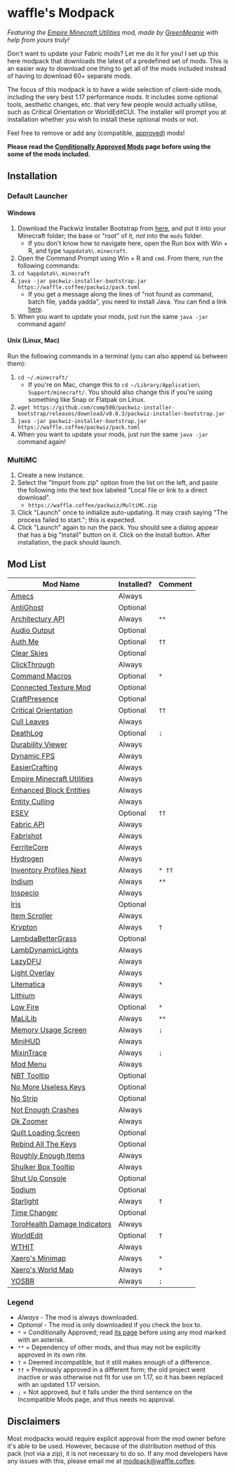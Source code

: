 # waffle's Modpack

*Featuring the [Empire Minecraft Utilities](https://emc.gs/t/84361) mod, made by [GreenMeanie](https://u.emc.gs/GreenMeanie) with help from yours truly!*

Don't want to update your Fabric mods? Let me do it for you! I set up this here modpack that downloads the latest of a predefined set of mods. This is an easier way to download one thing to get all of the mods included instead of having to download 60+ separate mods.

The focus of this modpack is to have a wide selection of client-side mods, including the very best 1.17 performance mods. It includes some optional tools, aesthetic changes, etc. that very few people would actually utilise, such as Critical Orientation or WorldEditCUI. The installer will prompt you at installation whether you wish to install these optional mods or not.

Feel free to remove or add any (compatible, [approved](https://mods.emc.gs)) mods!

**Please read the [Conditionally Approved Mods][CondApp] page before using the some of the mods included.**

## Installation

### Default Launcher

#### Windows

1. Download the Packwiz Installer Bootstrap from [here](https://github.com/comp500/packwiz-installer-bootstrap/releases/download/v0.0.3/packwiz-installer-bootstrap.jar), and put it into your Minecraft folder; the base or "root" of it, *not* into the `mods` folder.
    * If you don't know how to navigate here, open the Run box with Win + R, and type `%appdata%\.minecraft`.
2. Open the Command Prompt using Win + R and `cmd`. From there, run the following commands:
3. `cd %appdata%\.minecraft`
4. `java -jar packwiz-installer-bootstrap.jar https://waffle.coffee/packwiz/pack.toml`
    * If you get a message along the lines of "not found as command, batch file, yadda yadda", you need to install Java. You can find a link [here](https://adoptopenjdk.net/?variant=openjdk16&jvmVariant=hotspot).
5. When you want to update your mods, just run the same `java -jar` command again!

#### Unix (Linux, Mac)

Run the following commands in a terminal (you can also append `&&` between them):
1. `cd ~/.minecraft/`
   * If you're on Mac, change this to `cd ~/Library/Application\ Support/minecraft/`. You should also change this if you're using something like Snap or Flatpak on Linux.
2. `wget https://github.com/comp500/packwiz-installer-bootstrap/releases/download/v0.0.3/packwiz-installer-bootstrap.jar`
3. `java -jar packwiz-installer-bootstrap.jar https://waffle.coffee/packwiz/pack.toml`
4. When you want to update your mods, just run the same `java -jar` command again!

### MultiMC

1. Create a new instance.
2. Select the "Import from zip" option from the list on the left, and paste the following into the text box labeled "Local file or link to a direct download".
    * `https://waffle.coffee/packwiz/MultiMC.zip`
3. Click "Launch" once to initialize auto-updating. It may crash saying "The process failed to start."; this is expected.
4. Click "Launch" again to run the pack. You should see a dialog appear that has a big "Install" button on it. Click on the Install button. After installation, the pack should launch.

## Mod List

| Mod Name                                                               | Installed? | Comment |
|------------------------------------------------------------------------|------------|---------|
| [Amecs](https://curseforge.com/projects/324564)                        | Always     |         |
| [AntiGhost](https://modrinth.com/mod/Jw3Wx1KR)                         | Optional   |         |
| [Architectury API](https://www.curseforge.com/projects/419697)         | Always     | `**`    |
| [Audio Output](https://curseforge.com/projects/372451)                 | Optional   |         |
| [Auth Me](https://curseforge.com/projects/356643)                      | Optional   | `††`    | <!--| [Better Enchanted Books](https://modrinth.com/mod/yjpXhps7)            | Optional   |         |-->
| [Clear Skies](https://curseforge.com/projects/332523)                  | Optional   |         |
| [ClickThrough](https://modrinth.com/mod/Z5b0cAlD)                      | Always     |         | <!--| [Colored Lights](https://modrinth.com/mod/oDZufc9Z)                    | Optional   |         |-->
| [Command Macros](https://curseforge.com/projects/331956)               | Optional   | `*`     |
| [Connected Texture Mod](https://curseforge.com/projects/432493)        | Optional   |         |
| [CraftPresence](https://curseforge.com/projects/297038)                | Optional   |         |
| [Critical Orientation](https://modrinth.com/mod/AFqV4ew3)              | Optional   | `††`    |
| [Cull Leaves](https://modrinth.com/mod/GNxdLCoP)                       | Always     |         |
| [DeathLog](https://modrinth.com/mod/TPAYeAOc)                          | Optional   | `;`     | <!--| [Don't Clear Chat History](https://curseforge.com/projects/404400)     | Optional   |         |-->
| [Durability Viewer](https://modrinth.com/mod/LTM1f0yY)                 | Always     |         |
| [Dynamic FPS](https://modrinth.com/mod/LQ3K71Q1)                       | Always     |         |
| [EasierCrafting](https://modrinth.com/mod/UylF21yz)                    | Always     |         |
| [Empire Minecraft Utilities](https://modrinth.com/mod/QYTT62S0)        | Always     |         |
| [Enhanced Block Entities](https://modrinth.com/mod/OVuFYfre)           | Always     |         |
| [Entity Culling](https://curseforge.com/projects/448233)               | Always     |         |
| [ESEV](https://modrinth.com/mod/CnOyIhK0)                              | Optional   | `††`    |
| [Fabric API](https://modrinth.com/mod/P7dR8mSH)                        | Always     |         |
| [Fabrishot](https://modrinth.com/mod/3qsfQtE9)                         | Always     |         |
| [FerriteCore](https://modrinth.com/mod/uXXizFIs)                       | Always     |         | <!--| [HUDTweaks](https://modrinth.com/mod/Ks4IAiYz)                         | Optional   |         |-->
| [Hydrogen](https://modrinth.com/mod/AZomiSrC)                          | Always     |         |
| [Inventory Profiles Next](https://modrinth.com/mod/O7RBXm3n)           | Always     | `* ††`  |
| [Indium](https://github.com/comp500/Indium)                            | Always     | `**`    |
| [Inspecio](https://modrinth.com/mod/a93H3mKU)                          | Always     |         |
| [Iris](https://modrinth.com/mod/YL57xq9U)                              | Optional   |         |
| [Item Scroller](https://curseforge.com/projects/242064)                | Always     |         |
| [Krypton](https://modrinth.com/mod/fQEb0iXm)                           | Always     | `†`     |
| [LambdaBetterGrass](https://modrinth.com/mod/2Uev7LdA)                 | Optional   |         |
| [LambDynamicLights](https://modrinth.com/mod/yBW8D80W)                 | Always     |         |
| [LazyDFU](https://modrinth.com/mod/hvFnDODi)                           | Always     |         |
| [Light Overlay](https://curseforge.com/projects/325492)                | Always     |         |
| [Litematica](https://curseforge.com/projects/308892)                   | Always     | `*`     |
| [Lithium](https://modrinth.com/mod/gvQqBUqZ)                           | Always     |         |
| [Low Fire](https://modrinth.com/mod/Gou1gmGj)                          | Optional   | `*`     |
| [MaLiLib](https://curseforge.com/projects/303119)                      | Always     | `**`    |
| [Memory Usage Screen](https://modrinth.com/mod/n9mFA0ax)               | Always     | `;`     |
| [MiniHUD](https://curseforge.com/projects/244260)                      | Always     |         |
| [MixinTrace](https://modrinth.com/mod/sGmHWmeL)                        | Always     | `;`     |
| [Mod Menu](https://modrinth.com/mod/mOgUt4GM)                          | Always     |         |
| [NBT Tooltip](https://modrinth.com/mod/G0GDoyVf)                       | Optional   |         |
| [No More Useless Keys](https://modrinth.com/mod/YCcdA1Lp)              | Optional   |         |
| [No Strip](https://modrinth.com/mod/3f1BdVqy)                          | Optional   |         | <!--| [NoFog](https://curseforge.com/projects/296468)                        | Optional   | `*`     |-->
| [Not Enough Crashes](https://modrinth.com/mod/yM94ont6)                | Always     |         |
| [Ok Zoomer](https://modrinth.com/mod/aXf2OSFU)                         | Always     |         |
| [Quilt Loading Screen](https://modrinth.com/mod/VPU6VYVP)              | Optional   |         |
| [Rebind All The Keys](https://modrinth.com/mod/TpKqzzMu)               | Optional   |         |
| [Roughly Enough Items](https://curseforge.com/projects/310111)         | Always     |         |
| [Shulker Box Tooltip](https://curseforge.com/projects/315811)          | Always     |         |
| [Shut Up Console](https://curseforge.com/projects/396776)              | Optional   |         | <!--| [Smooth Scrolling Everywhere](https://curseforge.com/projects/325861)  | Optional   |         |-->
| [Sodium](https://github.com/CaffeineMC/sodium-fabric)                  | Optional   |         |
| [Starlight](https://github.com/Spottedleaf/Starlight)                  | Always     | `†`     | <!--| [TexTweaks](https://modrinth.com/mod/46IhRbc1)                         | Optional   |         |-->
| [Time Changer](https://modrinth.com/mod/1itdse3V)                      | Optional   |         |
| [ToroHealth Damage Indicators](https://curseforge.com/projects/245733) | Always     |         |
| [WorldEdit](https://curseforge.com/projects/225608)                    | Optional   | `†`     | <!--| [WorldEditCUI](https://github.com/mikroskeem/WorldEditCUI)             | Optional   |         |-->
| [WTHIT](https://modrinth.com/mod/6AQIaxuO)                             | Always     |         |
| [Xaero's Minimap](https://curseforge.com/projects/263420)              | Always     | `*`     |
| [Xaero's World Map](https://curseforge.com/projects/317780)            | Always     | `*`     |
| [YOSBR](https://curseforge.com/projects/374274)                        | Always     | `;`     |

### Legend
* *Always* - The mod is always downloaded.
* *Optional* - The mod is only downloaded if you check the box to.
* `*` = Conditionally Approved; read [its page][CondApp] before using any mod marked with an asterisk.
* `**` = Dependency of other mods, and thus may not be explicitly approved in its own rite.
* `†` = Deemed incompatible, but it still makes enough of a difference.
* `††` = Previously approved in a different form; the old project went inactive or was otherwise not fit for use on 1.17, so it has been replaced with an updated 1.17 version.
* `;` = Not approved, but it falls under the third sentence on the Incompatible Mods page, and thus needs no approval.

## Disclaimers

Most modpacks would require explicit approval from the mod owner before it's able to be used. However, because of the distribution method of this pack (not via a zip), it is not necessary to do so. If any mod developers have any issues with this, please email me at <modpack@waffle.coffee>.

[CondApp]: https://wiki.emc.gs/conditionally-approved-mods

